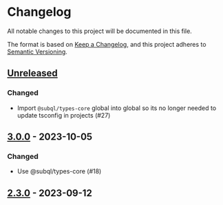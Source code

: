 # Changelog
All notable changes to this project will be documented in this file.

The format is based on [Keep a Changelog](https://keepachangelog.com/en/1.0.0/),
and this project adheres to [Semantic Versioning](https://semver.org/spec/v2.0.0.html).

## [Unreleased]
### Changed
- Import `@subql/types-core` global into global so its no longer needed to update tsconfig in projects (#27)

## [3.0.0] - 2023-10-05
### Changed
- Use @subql/types-core (#18)

## [2.3.0] - 2023-09-12
[Unreleased]: https://github.com/subquery/subql-stellar/compare/types-stellar/3.0.0...HEAD
[3.0.0]: https://github.com/subquery/subql-stellar/compare/types-stellar/2.3.0...types-stellar/3.0.0
[2.3.0]: https://github.com/subquery/subql-stellar/tag/v2.3.0
